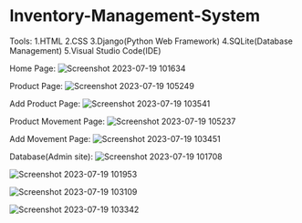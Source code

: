 # Inventory-Management-System

Tools:
  1.HTML
  2.CSS
  3.Django(Python Web Framework)
  4.SQLite(Database Management)
  5.Visual Studio Code(IDE)



Home Page:
![Screenshot 2023-07-19 101634](https://github.com/Devaraj142/Inventory-Management-System/assets/113374219/a5066551-3438-42d9-8e8b-3fd702a39204)

Product Page:
![Screenshot 2023-07-19 105249](https://github.com/Devaraj142/Inventory-Management-System/assets/113374219/f58d0661-7db6-49ba-929f-274bbaae9db5)

Add Product Page:
![Screenshot 2023-07-19 103541](https://github.com/Devaraj142/Inventory-Management-System/assets/113374219/8d1d9f04-3130-4a36-8d35-820f378bb274)

Product Movement Page:
![Screenshot 2023-07-19 105237](https://github.com/Devaraj142/Inventory-Management-System/assets/113374219/a33b16e2-b254-4405-a163-d9e0729c2351)

Add Movement Page:
![Screenshot 2023-07-19 103451](https://github.com/Devaraj142/Inventory-Management-System/assets/113374219/415303ce-cbc8-4c07-8c65-5078f5934f34)

Database(Admin site):
![Screenshot 2023-07-19 101708](https://github.com/Devaraj142/Inventory-Management-System/assets/113374219/76633194-3d9d-4b3f-88ae-f5052f5d0e0c)

![Screenshot 2023-07-19 101953](https://github.com/Devaraj142/Inventory-Management-System/assets/113374219/b7180b40-ea5b-4359-9e71-0d69c876e112)

![Screenshot 2023-07-19 103109](https://github.com/Devaraj142/Inventory-Management-System/assets/113374219/d5e05994-5eff-4254-8cf7-c87b73e9056c)

![Screenshot 2023-07-19 103342](https://github.com/Devaraj142/Inventory-Management-System/assets/113374219/6d1f3bf2-9508-4401-b86a-c9fad44757cb)

